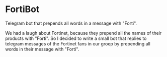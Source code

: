 # FortiBot
Telegram bot that prepends all words in a message with "Forti".

We had a laugh about Fortinet, because they prepend all the names of their products with "Forti".
So I decided to write a small bot that replies to telegram messages of the Fortinet fans in our groep by prepending all words in their message with "Forti".
